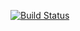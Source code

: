 [![Build Status](https://travis-ci.org/oiudhn4bds95hyso4u/calculator-javafx.svg?branch=master)](https://travis-ci.org/oiudhn4bds95hyso4u/calculator-javafx)


